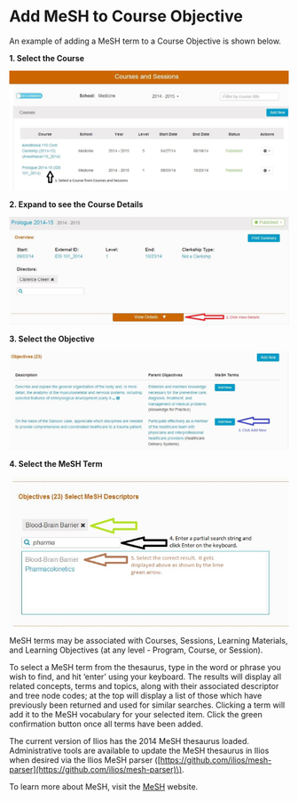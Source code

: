# Add MeSH to Course Objective

An example of adding a MeSH term to a Course Objective is shown below.

**1. Select the Course**

![Add MeSH to Course Objective Part 1](../../.gitbook/assets/add_mesh1.jpg)

**2. Expand to see the Course Details**

![Expand the Course Details](../../.gitbook/assets/add_mesh2.jpg)

**3. Select the Objective**

![Select the Objective](../../.gitbook/assets/add_mesh3.jpg)

**4. Select the MeSH Term**

![Select the MeSH Term](../../.gitbook/assets/add_mesh4.jpg)

MeSH terms may be associated with Courses, Sessions, Learning Materials, and Learning Objectives \(at any level - Program, Course, or Session\).

To select a MeSH term from the thesaurus, type in the word or phrase you wish to find, and hit ‘enter’ using your keyboard. The results will display all related concepts, terms and topics, along with their associated descriptor and tree node codes; at the top will display a list of those which have previously been returned and used for similar searches. Clicking a term will add it to the MeSH vocabulary for your selected item. Click the green confirmation button once all terms have been added.

The current version of Ilios has the 2014 MeSH thesaurus loaded. Administrative tools are available to update the MeSH thesaurus in Ilios when desired via the Ilios MeSH parser \([https://github.com/ilios/mesh-parser](https://github.com/ilios/mesh-parser)\).

To learn more about MeSH, visit the [MeSH](http://www.nlm.nih.gov/mesh/) website.

